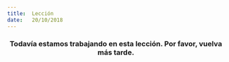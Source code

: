 ```yaml
---
title:  Lección
date:   20/10/2018
---
```


### <center>Todavía estamos trabajando en esta lección. Por favor, vuelva más tarde.</center>